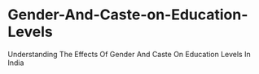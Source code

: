 # Gender-And-Caste-on-Education-Levels
Understanding The Effects Of Gender And Caste On Education Levels In India
